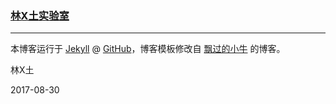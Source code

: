 ### [林X土实验室](http://runylin.github.io)

---

本博客运行于 [Jekyll](http://jekyllrb.com) @ [GitHub](https://github.com/runylin/runylin.github.io/)，博客模板修改自 [飘过的小牛](http://github.thinkingbar.com) 的博客。

林X土

2017-08-30
